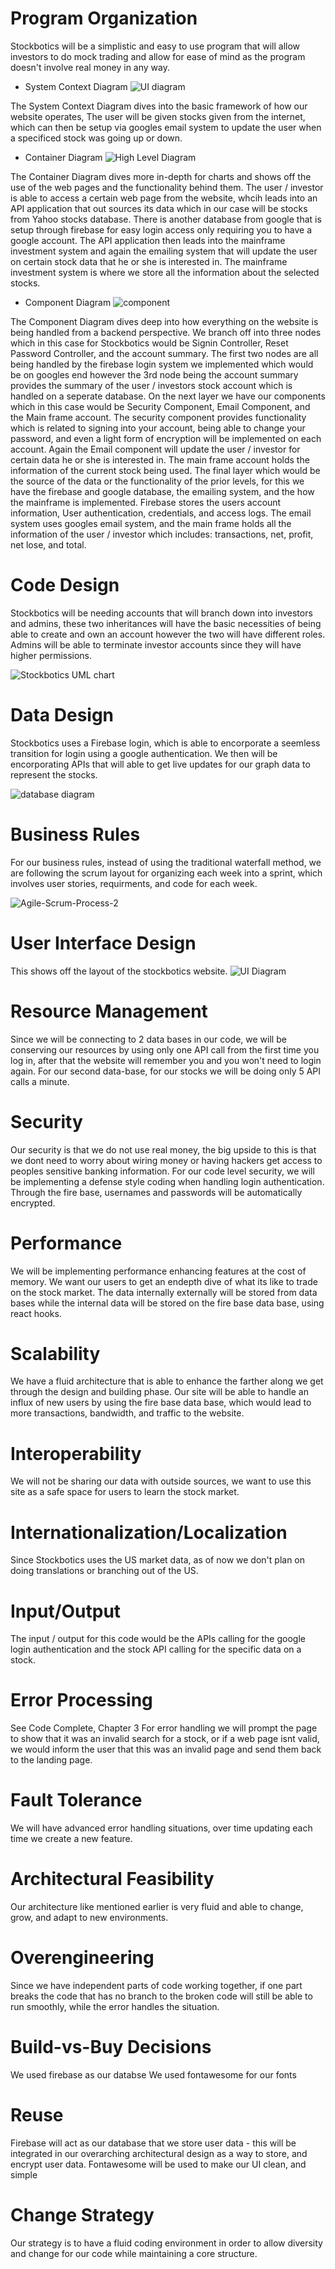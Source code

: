 
# Program Organization

Stockbotics will be a simplistic and easy to use program that will allow investors to do mock trading and allow for ease of mind as the program doesn't involve real money in any way.

- System Context Diagram
![UI diagram](https://user-images.githubusercontent.com/44210814/108262352-d291b500-7132-11eb-8ea7-6e9246d30d6f.png)

The System Context Diagram dives into the basic framework of how our website operates, The user will be given stocks given from the internet, which can then be setup via googles email system to update the user when a specificed stock was going up or down.

 - Container Diagram
![High Level Diagram](https://user-images.githubusercontent.com/44210814/107901700-54ef5e80-6f12-11eb-9e35-3f53727e791a.png)

The Container Diagram dives more in-depth for charts and shows off the use of the web pages and the functionality behind them. The user / investor is able to access a certain web page from the website, whcih leads into an API application that out sources its data which in our case will be stocks from Yahoo stocks database. There is another database from google that is setup through firebase for easy login access only requiring you to have a google account. The API application then leads into the mainframe investment system and again the emailing system that will update the user on certain stock data that he or she is interested in. The mainframe investment system is where we store all the information about the selected stocks.


 - Component Diagram
![component](https://user-images.githubusercontent.com/44210814/108637508-fb7ab880-7458-11eb-8b9f-d4585c1cfe60.png)

The Component Diagram dives deep into how everything on the website is being handled from a backend perspective. We branch off into three nodes which in this case for Stockbotics would be Signin Controller, Reset Password Controller, and the account summary. The first two nodes are all being handled by the firebase login system we implemented which would be on googles end however the 3rd node being the account summary provides the summary of the user / investors stock account which is handled on a seperate database. On the next layer we have  our components which in this case would be Security Component, Email Component, and the Main frame account. The security component provides functionality which is related to signing into your account, being able to change your password, and even a light form of encryption will be implemented on each account. Again the Email component will update the user / investor for certain data he or she is interested in. The main frame account holds the information of the current stock being used. The final layer which would be the source of the data or the functionality of the prior levels, for this we have the firebase and google database, the emailing system, and the how the mainframe is implemented. Firebase stores the users account information, User authentication, credentials, and access logs. The email system uses googles email system, and the main frame holds all the information of the user / investor which includes: transactions, net, profit, net lose, and total.



# Code Design

Stockbotics will be needing accounts that will branch down into investors and admins, these two inheritances will have the basic necessities of being able to create and own an account however the two will have different roles. Admins will be able to terminate investor accounts since they will have higher permissions. 

![Stockbotics UML chart](https://user-images.githubusercontent.com/44210814/107885090-40857480-6ec6-11eb-9475-177df7dc27b7.png)

# Data Design

Stockbotics uses a Firebase login, which is able to encorporate a seemless transition for login using a google authentication. We then will be encorporating APIs that will able to get live updates for our graph data to represent the stocks.

![database diagram](https://user-images.githubusercontent.com/44210814/107887536-c8727b00-6ed4-11eb-8efa-af64ec06b15e.png)

# Business Rules

For our business rules, instead of using the traditional waterfall method,  we are following the scrum layout for organizing each week into a sprint, which involves user stories, requirments, and code for each week.

![Agile-Scrum-Process-2](https://user-images.githubusercontent.com/44210814/107902079-65540900-6f13-11eb-9ff4-a9fcc8d2423f.png)


# User Interface Design
 
This shows off the layout of the stockbotics website.
![UI Diagram](https://user-images.githubusercontent.com/44210814/108638647-3af7d380-745e-11eb-9722-de923324d871.png)


# Resource Management

Since we will be connecting to 2 data bases in our code, we will be conserving our resources by using only one API call from the first time you log in, after that the website will remember you and you won't need to login again. For our second data-base, for our stocks we will be doing only 5 API calls a minute.

# Security


Our security is that we do not use real money, the big upside to this is that we dont need to worry about wiring money or having hackers get access to peoples sensitive banking information. For our code level security, we will be implementing a defense style coding when handling login authentication. Through the fire base, usernames and passwords will be automatically encrypted.

# Performance

We will be implementing performance enhancing features at the cost of memory. We want our users to get an endepth dive of what its like to trade on the stock market. The data internally externally will be stored from data bases while the internal data will be stored on the fire base data base, using react hooks.

# Scalability

We have a fluid architecture that is able to enhance the farther along we get through the design and building phase. Our site will be able to handle an influx of new users by using the fire base data base, which would lead to more transactions, bandwidth, and traffic to the website.

# Interoperability

We will not be sharing our data with outside sources, we want to use this site as a safe space for users to learn the stock market.

# Internationalization/Localization

Since Stockbotics uses the US market data, as of now we don't plan on doing translations or branching out of the US.

# Input/Output

The input / output for this code would be the APIs calling for the google login authentication and the stock API calling for the specific data on a stock.

# Error Processing

See Code Complete, Chapter 3
For error handling we will prompt the page to show that it was an invalid search for a stock, or if a web page isnt valid, we would inform the user that this was an invalid page and send them back to the landing page.

# Fault Tolerance

We will have advanced error handling situations, over time updating each time we create a new feature.

# Architectural Feasibility

Our architecture like mentioned earlier is very fluid and able to change, grow, and adapt to new environments.

# Overengineering

Since we have independent parts of code working together, if one part breaks the code that has no branch to the broken code will still be able to run smoothly, while the error handles the situation.

# Build-vs-Buy Decisions

We used firebase as our databse
We used fontawesome for our fonts

# Reuse

 Firebase will act as our database that we store user data - this will be integrated in our overarching architectural design as a way to store, and encrypt user data.
Fontawesome will be used to make our UI clean, and simple

# Change Strategy

Our strategy is to have a fluid coding environment in order to allow diversity and change for our code while maintaining a core structure.
